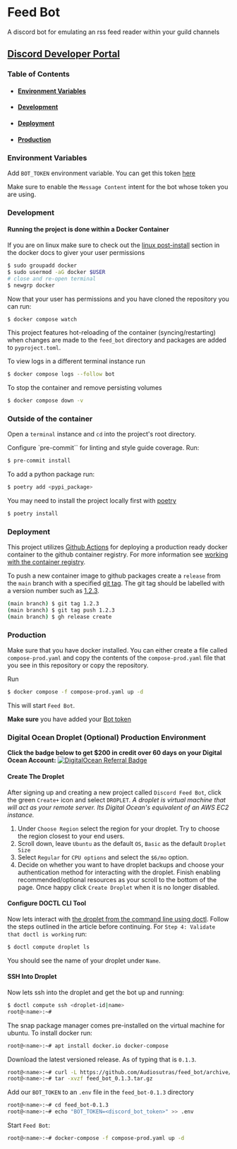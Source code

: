 # Feed Bot

A discord bot for emulating an rss feed reader within your guild channels

[Discord Developer Portal](https://discord.com/developers/applications)
---
### Table of Contents
- #### [Environment Variables](#environment-variables)
- #### [Development](#development)
- #### [Deployment](#deployment)
- #### [Production](#production)

### Environment Variables

Add `BOT_TOKEN` environment variable. You can get this token [here](https://discord.com/developers/applications/1198387310014767104/information)


Make sure to enable the `Message Content` intent for the bot whose token you are using.

### Development

#### Running the project is done within a Docker Container
If you are on linux make sure to check out the [linux post-install](https://docs.docker.com/engine/install/linux-postinstall/) section in the docker docs to giver your user permissions

```bash
$ sudo groupadd docker
$ sudo usermod -aG docker $USER
# close and re-open terminal
$ newgrp docker
```
Now that your user has permissions and you have cloned the repository you can run:

```bash
$ docker compose watch
```

This project features hot-reloading of the container (syncing/restarting) when changes are made to the `feed_bot` directory and packages are added to `pyproject.toml`.

To view logs in a different terminal instance run
```bash
$ docker compose logs --follow bot
```

To stop the container and remove persisting volumes
```bash
$ docker compose down -v
```

### Outside of the container

Open a `terminal` instance and `cd` into the project's root directory.

Configure `pre-commit`` for linting and style guide coverage. Run:
```bash
$ pre-commit install
```

To add a python package run:
```bash
$ poetry add <pypi_package>
```

You may need to install the project locally first with [poetry](https://python-poetry.org/)
```bash
$ poetry install
```

### Deployment
This project utilizes [Github Actions](https://docs.github.com/en/packages/managing-github-packages-using-github-actions-workflows/publishing-and-installing-a-package-with-github-actions#publishing-a-package-using-an-action) for deploying a production ready docker container to the github container registry. For more information see [working with the container registry](https://docs.github.com/en/packages/working-with-a-github-packages-registry/working-with-the-container-registry).

To push a new container image to github packages create a `release` from the `main` branch with a specified [git tag](https://git-scm.com/book/en/v2/Git-Basics-Tagging). The git tag should be labelled with a version number such as [1.2.3](https://github.com/docker/metadata-action?tab=readme-ov-file#tags-input).

```bash
(main branch) $ git tag 1.2.3
(main branch) $ git tag push 1.2.3
(main branch) $ gh release create
```

### Production

Make sure that you have docker installed. You can either create a file called `compose-prod.yaml` and copy the contents of the `compose-prod.yaml` file that you see in this repository or copy the repository.

Run
```bash
$ docker compose -f compose-prod.yaml up -d
```
This will start `Feed Bot`.

**Make sure** you have added your [Bot token](#environment-variables)

### Digital Ocean Droplet (Optional) Production Environment

**Click the badge below to get $200 in credit over 60 days on your Digital Ocean Account:**
[![DigitalOcean Referral Badge](https://web-platforms.sfo2.cdn.digitaloceanspaces.com/WWW/Badge%201.svg)](https://www.digitalocean.com/?refcode=9aa3573418e4&utm_campaign=Referral_Invite&utm_medium=Referral_Program&utm_source=badge)

#### Create The Droplet

After signing up and creating a new project called `Discord Feed Bot`, click the green `Create+` icon and select `DROPLET`. *A droplet is virtual machine that will act as your remote server. Its Digital Ocean's equivalent of an AWS EC2 instance.*

1) Under `Choose Region` select the region for your droplet. Try to choose the region closest to your end users.
2) Scroll down, leave `Ubuntu` as the default `OS`, `Basic` as the default `Droplet Size`
3) Select `Regular` for `CPU options` and select the `$6/mo` option.
4) Decide on whether you want to have droplet backups and choose your authentication method for interacting with the droplet. Finish enabling recommended/optional resources as your scroll to the bottom of the page. Once happy click `Create Droplet` when it is no longer disabled.

#### Configure DOCTL CLI Tool

Now lets interact with [the droplet from the command line using doctl](https://docs.digitalocean.com/reference/doctl/how-to/install/). Follow the steps outlined in the article before continuing. For `Step 4: Validate that doctl is working` run:
```bash
$ doctl compute droplet ls
```
You should see the name of your droplet under `Name`.

#### SSH Into Droplet

Now lets ssh into the droplet and get the bot up and running:
```bash
$ doctl compute ssh <droplet-id|name>
root@<name>:~#
```

The snap package manager comes pre-installed on the virtual machine for ubuntu. To install docker run:
```bash
root@<name>:~# apt install docker.io docker-compose
```

Download the latest versioned release. As of typing that is `0.1.3`.
```bash
root@<name>:~# curl -L https://github.com/Audiosutras/feed_bot/archive/refs/tags/0.1.3.tar.gz -o feed_bot_0.1.3.tar.gz
root@<name>:~# tar -xvzf feed_bot_0.1.3.tar.gz
```

Add our `BOT_TOKEN` to an `.env` file in the `feed_bot-0.1.3` directory
```bash
root@<name>:~# cd feed_bot-0.1.3
root@<name>:~# echo "BOT_TOKEN=<discord_bot_token>" >> .env
```

Start `Feed Bot`:
```bash
root@<name>:~# docker-compose -f compose-prod.yaml up -d
```
